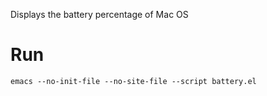 Displays the battery percentage of Mac OS

# Run

``` shell
emacs --no-init-file --no-site-file --script battery.el
```
